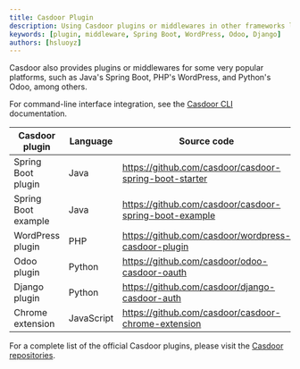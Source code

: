 ```yaml
---
title: Casdoor Plugin
description: Using Casdoor plugins or middlewares in other frameworks like Spring Boot, WordPress, Odoo, etc.
keywords: [plugin, middleware, Spring Boot, WordPress, Odoo, Django]
authors: [hsluoyz]
---
```


Casdoor also provides plugins or middlewares for some very popular platforms, such as Java's Spring Boot, PHP's WordPress, and Python's Odoo, among others.

For command-line interface integration, see the [Casdoor CLI](/docs/how-to-connect/cli) documentation.

| Casdoor plugin      | Language   | Source code                                              |
|---------------------|------------|----------------------------------------------------------|
| Spring Boot plugin  | Java       | <https://github.com/casdoor/casdoor-spring-boot-starter> |
| Spring Boot example | Java       | <https://github.com/casdoor/casdoor-spring-boot-example> |
| WordPress plugin    | PHP        | <https://github.com/casdoor/wordpress-casdoor-plugin>    |
| Odoo plugin         | Python     | <https://github.com/casdoor/odoo-casdoor-oauth>          |
| Django plugin       | Python     | <https://github.com/casdoor/django-casdoor-auth>         |
| Chrome extension    | JavaScript | <https://github.com/casdoor/casdoor-chrome-extension>    |

For a complete list of the official Casdoor plugins, please visit the [Casdoor repositories](https://github.com/orgs/casdoor/repositories?q=sdk+in%3Areadme&type=all&language=&sort=).
